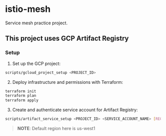 # istio-mesh

Service mesh practice project.

## This project uses GCP Artifact Registry

### Setup

1. Set up the GCP project:

```bash
scripts/gcloud_project_setup <PROJECT_ID>
```

2. Deploy infrastructure and permissions with Terraform:

```bash
terraform init
terraform plan
terraform apply
```

3. Create and authenticate service account for Artifact Registry:

```bash
scripts/artifact_service_setup <PROJECT_ID> <SERVICE_ACCOUNT_NAME> [REGION]
```

> **NOTE**: Default region here is us-west1
